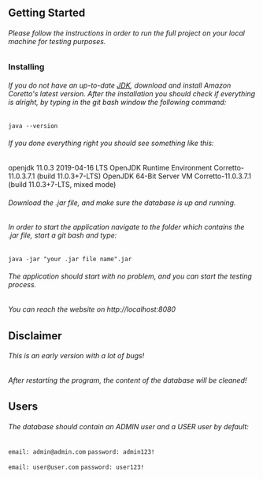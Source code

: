 
## Getting Started
###### Please follow the instructions in order to run the full project on your local machine for testing purposes.
### Installing
###### If you do not have an up-to-date [JDK](https://docs.aws.amazon.com/corretto/latest/corretto-11-ug/downloads-list.html), download and install Amazon Coretto's latest version. After the installation you should check if everything is alright, by typing in the git bash window the following command:
`java --version`
###### If you done everything right you should see something like this:

openjdk 11.0.3 2019-04-16 LTS
OpenJDK Runtime Environment Corretto-11.0.3.7.1 (build 11.0.3+7-LTS)
OpenJDK 64-Bit Server VM Corretto-11.0.3.7.1 (build 11.0.3+7-LTS, mixed mode)
###### Download the .jar file, and make sure the database is up and running.
###### In order to start the application navigate to the folder which contains the .jar file, start a git bash and type:
 `java -jar "your .jar file name".jar`
###### The application should start with no problem, and you can start the testing process.
###### You can reach the website on http://localhost:8080
## Disclaimer
###### This is an early version with a lot of bugs!
###### After restarting the program, the content of the database will be cleaned!
## Users
###### The database should contain an ADMIN user and a USER user by default:
`email: admin@admin.com`
`password: admin123!`

`email: user@user.com`
`password: user123!`

